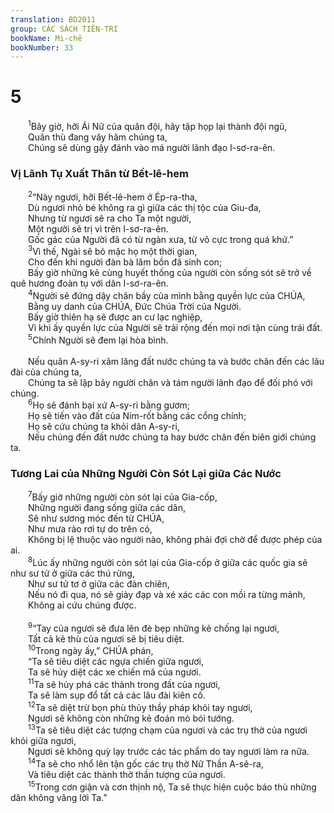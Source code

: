 ```yaml
---
translation: BD2011
group: CÁC SÁCH TIÊN-TRI
bookName: Mi-chê 
bookNumber: 33
---
```


<div class="title"><h1>5</h1></div>
<span class="verse mi_5_1">  <sup>1</sup>Bây giờ, hỡi Ái Nữ của quân đội, hãy tập họp lại thành đội ngũ,<br/>  Quân thù đang vây hãm chúng ta,<br/>  Chúng sẽ dùng gậy đánh vào má người lãnh đạo I-sơ-ra-ên. <br/></span>
<div class="title"><h3>Vị Lãnh Tụ Xuất Thân từ Bết-lê-hem</h3></div>
<span class="verse mi_5_2">  <sup>2</sup>“Này ngươi, hỡi Bết-lê-hem ở Ép-ra-tha,<br/>  Dù ngươi nhỏ bé không ra gì giữa các thị tộc của Giu-đa,<br/>  Nhưng từ ngươi sẽ ra cho Ta một người,<br/>  Một người sẽ trị vì trên I-sơ-ra-ên.<br/>  Gốc gác của Người đã có từ ngàn xưa, từ vô cực trong quá khứ.” <br/></span>
<span class="verse mi_5_3">  <sup>3</sup>Vì thế, Ngài sẽ bỏ mặc họ một thời gian,<br/>  Cho đến khi người đàn bà lâm bồn đã sinh con;<br/>  Bấy giờ những kẻ cùng huyết thống của người còn sống sót sẽ trở về quê hương đoàn tụ với dân I-sơ-ra-ên.<br/></span>
<span class="verse mi_5_4">  <sup>4</sup>Người sẽ đứng dậy chăn bầy của mình bằng quyền lực của CHÚA,<br/>  Bằng uy danh của CHÚA, Ðức Chúa Trời của Người.<br/>  Bấy giờ thiên hạ sẽ được an cư lạc nghiệp,<br/>  Vì khi ấy quyền lực của Người sẽ trải rộng đến mọi nơi tận cùng trái đất.<br/></span>
<span class="verse mi_5_5">  <sup>5</sup>Chính Người sẽ đem lại hòa bình.<br/><br/>  Nếu quân A-sy-ri xâm lăng đất nước chúng ta và bước chân đến các lâu đài của chúng ta,<br/>  Chúng ta sẽ lập bảy người chăn và tám người lãnh đạo để đối phó với chúng.<br/></span>
<span class="verse mi_5_6">  <sup>6</sup>Họ sẽ đánh bại xứ A-sy-ri bằng gươm;<br/>  Họ sẽ tiến vào đất của Nim-rốt bằng các cổng chính;<br/>  Họ sẽ cứu chúng ta khỏi dân A-sy-ri,<br/>  Nếu chúng đến đất nước chúng ta hay bước chân đến biên giới chúng ta.<br/></span>
<div class="title"><h3>Tương Lai của Những Người Còn Sót Lại giữa Các Nước</h3></div>
<span class="verse mi_5_7">  <sup>7</sup>Bấy giờ những người còn sót lại của Gia-cốp,<br/>  Những người đang sống giữa các dân,<br/>  Sẽ như sương móc đến từ CHÚA,<br/>  Như mưa rào rơi tự do trên cỏ,<br/>  Không bị lệ thuộc vào người nào, không phải đợi chờ để được phép của ai.<br/></span>
<span class="verse mi_5_8">  <sup>8</sup>Lúc ấy những người còn sót lại của Gia-cốp ở giữa các quốc gia sẽ như sư tử ở giữa các thú rừng,<br/>  Như sư tử tơ ở giữa các đàn chiên,<br/>  Nếu nó đi qua, nó sẽ giày đạp và xé xác các con mồi ra từng mảnh,<br/>  Không ai cứu chúng được.<br/><br/></span>
<span class="verse mi_5_9">  <sup>9</sup>“Tay của ngươi sẽ đưa lên đè bẹp những kẻ chống lại ngươi,<br/>  Tất cả kẻ thù của ngươi sẽ bị tiêu diệt.<br/></span>
<span class="verse mi_5_10">  <sup>10</sup>Trong ngày ấy,” CHÚA phán,<br/>  “Ta sẽ tiêu diệt các ngựa chiến giữa ngươi,<br/>  Ta sẽ hủy diệt các xe chiến mã của ngươi.<br/></span>
<span class="verse mi_5_11">  <sup>11</sup>Ta sẽ hủy phá các thành trong đất của ngươi,<br/>  Ta sẽ làm sụp đổ tất cả các lâu đài kiên cố.<br/></span>
<span class="verse mi_5_12">  <sup>12</sup>Ta sẽ diệt trừ bọn phù thủy thầy pháp khỏi tay ngươi,<br/>  Ngươi sẽ không còn những kẻ đoán mò bói tướng.<br/></span>
<span class="verse mi_5_13">  <sup>13</sup>Ta sẽ tiêu diệt các tượng chạm của ngươi và các trụ thờ của ngươi khỏi giữa ngươi,<br/>  Ngươi sẽ không quỳ lạy trước các tác phẩm do tay ngươi làm ra nữa.<br/></span>
<span class="verse mi_5_14">  <sup>14</sup>Ta sẽ cho nhổ lên tận gốc các trụ thờ Nữ Thần A-sê-ra, <br/>  Và tiêu diệt các thành thờ thần tượng của ngươi.<br/></span>
<span class="verse mi_5_15">  <sup>15</sup>Trong cơn giận và cơn thịnh nộ, Ta sẽ thực hiện cuộc báo thù những dân không vâng lời Ta.”<br/></span>
